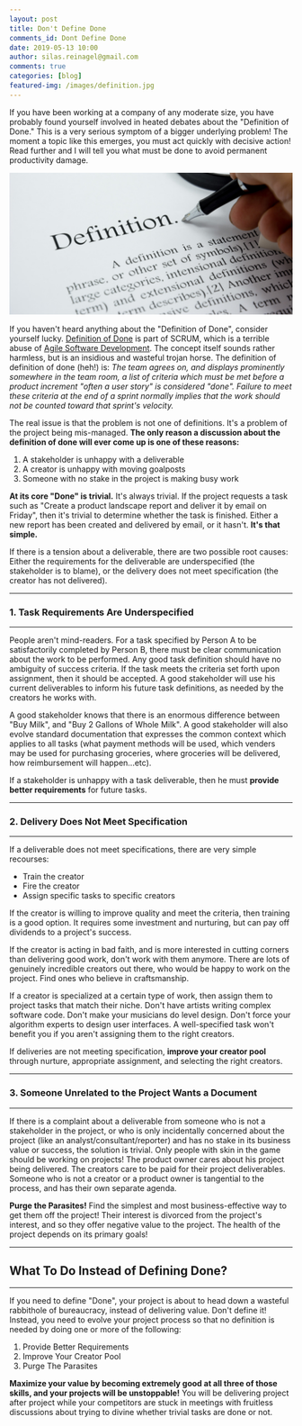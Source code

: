 ```yaml
---
layout: post
title: Don't Define Done
comments_id: Dont Define Done
date: 2019-05-13 10:00
author: silas.reinagel@gmail.com
comments: true
categories: [blog]
featured-img: /images/definition.jpg
---
```


If you have been working at a company of any moderate size, you have probably found yourself involved in heated debates about the "Definition of Done." This is a very serious symptom of a bigger underlying problem! The moment a topic like this emerges, you must act quickly with decisive action! Read further and I will tell you what must be done to avoid permanent productivity damage.

<img src="/images/definition.jpg" alt="Document defining the word 'definition'" />

If you haven't heard anything about the "Definition of Done", consider yourself lucky. [Definition of Done](https://www.agilealliance.org/glossary/definition-of-done/) is part of SCRUM, which is a terrible abuse of [Agile Software Development](https://en.wikipedia.org/wiki/Agile_software_development). The concept itself sounds rather harmless, but is an insidious and wasteful trojan horse. The definition of definition of done (heh!) is: *The team agrees on, and displays prominently somewhere in the team room, a list of criteria which must be met before a product increment "often a user story" is considered "done". Failure to meet these criteria at the end of a sprint normally implies that the work should not be counted toward that sprint's velocity.*

The real issue is that the problem is not one of definitions. It's a problem of the project being mis-managed. **The only reason a discussion about the definition of done will ever come up is one of these reasons:**
1. A stakeholder is unhappy with a deliverable
2. A creator is unhappy with moving goalposts
3. Someone with no stake in the project is making busy work

**At its core "Done" is trivial.** It's always trivial. If the project requests a task such as "Create a product landscape report and deliver it by email on Friday", then it's trivial to determine whether the task is finished. Either a new report has been created and delivered by email, or it hasn't. **It's that simple.**

If there is a tension about a deliverable, there are two possible root causes:
Either the requirements for the deliverable are underspecified (the stakeholder is to blame), or the delivery does not meet specification (the creator has not delivered). 

----

### 1. Task Requirements Are Underspecified

----

People aren't mind-readers. For a task specified by Person A to be satisfactorily completed by Person B, there must be clear communication about the work to be performed. Any good task definition should have no ambiguity of success criteria. If the task meets the criteria set forth upon assignment, then it should be accepted. A good stakeholder will use his current deliverables to inform his future task definitions, as needed by the creators he works with. 

A good stakeholder knows that there is an enormous difference between "Buy Milk", and "Buy 2 Gallons of Whole Milk". A good stakeholder will also evolve standard documentation that expresses the common context which applies to all tasks (what payment methods will be used, which venders may be used for purchasing groceries, where groceries will be delivered, how reimbursement will happen...etc).

If a stakeholder is unhappy with a task deliverable, then he must **provide better requirements** for future tasks.

----

### 2. Delivery Does Not Meet Specification

----

If a deliverable does not meet specifications, there are very simple recourses:
- Train the creator
- Fire the creator
- Assign specific tasks to specific creators

If the creator is willing to improve quality and meet the criteria, then training is a good option. It requires some investment and nurturing, but can pay off dividends to a project's success. 

If the creator is acting in bad faith, and is more interested in cutting corners than delivering good work, don't work with them anymore. There are lots of genuinely incredible creators out there, who would be happy to work on the project. Find ones who believe in craftsmanship. 

If a creator is specialized at a certain type of work, then assign them to project tasks that match their niche. Don't have artists writing complex software code. Don't make your musicians do level design. Don't force your algorithm experts to design user interfaces. A well-specified task won't benefit you if you aren't assigning them to the right creators. 

If deliveries are not meeting specification, **improve your creator pool** through nurture, appropriate assignment, and selecting the right creators.

----

### 3. Someone Unrelated to the Project Wants a Document

----

If there is a complaint about a deliverable from someone who is not a stakeholder in the project, or who is only incidentally concerned about the project (like an analyst/consultant/reporter) and has no stake in its business value or success, the solution is trivial. Only people with skin in the game should be working on projects! The product owner cares about his project being delivered. The creators care to be paid for their project deliverables. Someone who is not a creator or a product owner is tangential to the process, and has their own separate agenda.

**Purge the Parasites!** Find the simplest and most business-effective way to get them off the project! Their interest is divorced from the project's interest, and so they offer negative value to the project. The health of the project depends on its primary goals! 

----

## What To Do Instead of Defining Done?

----

If you need to define "Done", your project is about to head down a wasteful rabbithole of bureaucracy, instead of delivering value. Don't define it! Instead, you need to evolve your project process so that no definition is needed by doing one or more of the following:

1. Provide Better Requirements
2. Improve Your Creator Pool
3. Purge The Parasites

**Maximize your value by becoming extremely good at all three of those skills, and your projects will be unstoppable!** You will be delivering project after project while your competitors are stuck in meetings with fruitless discussions about trying to divine whether trivial tasks are done or not. 
